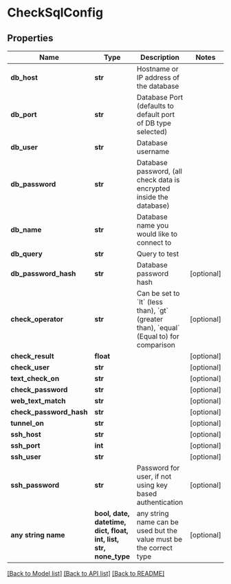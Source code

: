 # CheckSqlConfig


## Properties
Name | Type | Description | Notes
------------ | ------------- | ------------- | -------------
**db_host** | **str** | Hostname or IP address of the database | 
**db_port** | **str** | Database Port (defaults to default port of DB type selected) | 
**db_user** | **str** | Database username | 
**db_password** | **str** | Database password, (all check data is encrypted inside the database) | 
**db_name** | **str** | Database name you would like to connect to | 
**db_query** | **str** | Query to test | 
**db_password_hash** | **str** | Database password hash | [optional] 
**check_operator** | **str** | Can be set to &#x60;lt&#x60; (less than), &#x60;gt&#x60; (greater than), &#x60;equal&#x60; (Equal to) for comparison | [optional] 
**check_result** | **float** |  | [optional] 
**check_user** | **str** |  | [optional] 
**text_check_on** | **str** |  | [optional] 
**check_password** | **str** |  | [optional] 
**web_text_match** | **str** |  | [optional] 
**check_password_hash** | **str** |  | [optional] 
**tunnel_on** | **str** |  | [optional] 
**ssh_host** | **str** |  | [optional] 
**ssh_port** | **int** |  | [optional] 
**ssh_user** | **str** |  | [optional] 
**ssh_password** | **str** | Password for user, if not using key based authentication | [optional] 
**any string name** | **bool, date, datetime, dict, float, int, list, str, none_type** | any string name can be used but the value must be the correct type | [optional]

[[Back to Model list]](../README.md#documentation-for-models) [[Back to API list]](../README.md#documentation-for-api-endpoints) [[Back to README]](../README.md)


